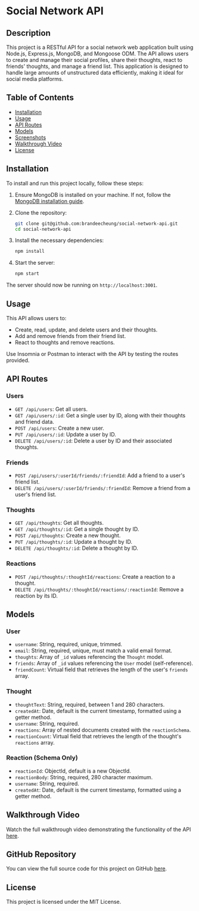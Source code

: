 # Social Network API

## Description

This project is a RESTful API for a social network web application built using Node.js, Express.js, MongoDB, and Mongoose ODM. The API allows users to create and manage their social profiles, share their thoughts, react to friends' thoughts, and manage a friend list. This application is designed to handle large amounts of unstructured data efficiently, making it ideal for social media platforms.

## Table of Contents

- [Installation](#installation)
- [Usage](#usage)
- [API Routes](#api-routes)
- [Models](#models)
- [Screenshots](#screenshots)
- [Walkthrough Video](#walkthrough-video)
- [License](#license)

## Installation

To install and run this project locally, follow these steps:

1. Ensure MongoDB is installed on your machine. If not, follow the [MongoDB installation guide](https://coding-boot-camp.github.io/full-stack/mongodb/how-to-install-mongodb).

2. Clone the repository:
    ```bash
    git clone git@github.com:brandeecheung/social-network-api.git
    cd social-network-api
    ```

3. Install the necessary dependencies:
    ```bash
    npm install
    ```

4. Start the server:
    ```bash
    npm start
    ```

The server should now be running on `http://localhost:3001`.

## Usage

This API allows users to:

- Create, read, update, and delete users and their thoughts.
- Add and remove friends from their friend list.
- React to thoughts and remove reactions.

Use Insomnia or Postman to interact with the API by testing the routes provided.

## API Routes

### Users

- `GET /api/users`: Get all users.
- `GET /api/users/:id`: Get a single user by ID, along with their thoughts and friend data.
- `POST /api/users`: Create a new user.
- `PUT /api/users/:id`: Update a user by ID.
- `DELETE /api/users/:id`: Delete a user by ID and their associated thoughts.

### Friends

- `POST /api/users/:userId/friends/:friendId`: Add a friend to a user's friend list.
- `DELETE /api/users/:userId/friends/:friendId`: Remove a friend from a user's friend list.

### Thoughts

- `GET /api/thoughts`: Get all thoughts.
- `GET /api/thoughts/:id`: Get a single thought by ID.
- `POST /api/thoughts`: Create a new thought.
- `PUT /api/thoughts/:id`: Update a thought by ID.
- `DELETE /api/thoughts/:id`: Delete a thought by ID.

### Reactions

- `POST /api/thoughts/:thoughtId/reactions`: Create a reaction to a thought.
- `DELETE /api/thoughts/:thoughtId/reactions/:reactionId`: Remove a reaction by its ID.

## Models

### User

- `username`: String, required, unique, trimmed.
- `email`: String, required, unique, must match a valid email format.
- `thoughts`: Array of `_id` values referencing the `Thought` model.
- `friends`: Array of `_id` values referencing the `User` model (self-reference).
- `friendCount`: Virtual field that retrieves the length of the user's `friends` array.

### Thought

- `thoughtText`: String, required, between 1 and 280 characters.
- `createdAt`: Date, default is the current timestamp, formatted using a getter method.
- `username`: String, required.
- `reactions`: Array of nested documents created with the `reactionSchema`.
- `reactionCount`: Virtual field that retrieves the length of the thought's `reactions` array.

### Reaction (Schema Only)

- `reactionId`: ObjectId, default is a new ObjectId.
- `reactionBody`: String, required, 280 character maximum.
- `username`: String, required.
- `createdAt`: Date, default is the current timestamp, formatted using a getter method.

## Walkthrough Video

Watch the full walkthrough video demonstrating the functionality of the API [here](https://drive.google.com/file/d/1nfaQww8PFPNZIIlxHk3yVUQutq0K8qLg/view?usp=sharing).

## GitHub Repository

You can view the full source code for this project on GitHub [here](https://github.com/brandeecheung/social-network-api).

## License

This project is licensed under the MIT License. 
